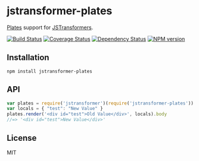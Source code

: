 # jstransformer-plates

[Plates](http://npm.im/plates) support for [JSTransformers](http://github.com/jstransformers).

[![Build Status](https://img.shields.io/travis/jstransformers/jstransformer-plates/master.svg)](https://travis-ci.org/jstransformers/jstransformer-plates)
[![Coverage Status](https://img.shields.io/coveralls/jstransformers/jstransformer-plates/master.svg)](https://coveralls.io/r/jstransformers/jstransformer-plates?branch=master)
[![Dependency Status](https://img.shields.io/david/jstransformers/jstransformer-plates/master.svg)](http://david-dm.org/jstransformers/jstransformer-plates)
[![NPM version](https://img.shields.io/npm/v/jstransformer-plates.svg)](https://www.npmjs.org/package/jstransformer-plates)

## Installation

    npm install jstransformer-plates

## API

```js
var plates = require('jstransformer')(require('jstransformer-plates'))
var locals = { "test": "New Value" }
plates.render('<div id="test">Old Value</div>', locals).body
//=> '<div id="test">New Value</div>'
```

## License

MIT
